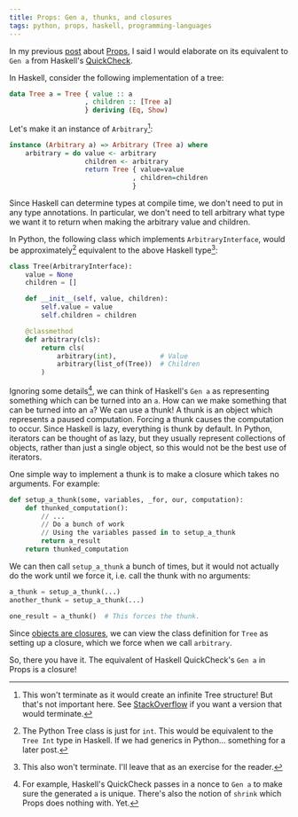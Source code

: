 ```yaml
---
title: Props: Gen a, thunks, and closures
tags: python, props, haskell, programming-languages
---
```


In my previous [post](/posts/2014-02-17-props-now-on-pypi.html) about [Props](https://pypi.python.org/pypi/props/), I said I would elaborate on its equivalent to `Gen a` from Haskell's [QuickCheck](https://en.wikipedia.org/wiki/QuickCheck).

In Haskell, consider the following implementation of a tree:

~~~ Haskell
data Tree a = Tree { value :: a
                   , children :: [Tree a]
                   } deriving (Eq, Show)
~~~

Let's make it an instance of `Arbitrary`[^1]:

~~~ Haskell
instance (Arbitrary a) => Arbitrary (Tree a) where
    arbitrary = do value <- arbitrary
                   children <- arbitrary
                   return Tree { value=value
                               , children=children
                               }
~~~

[^1]: This won't terminate as it would create an infinite Tree structure! But that's not important here. See [StackOverflow](http://stackoverflow.com/questions/15959357/quickcheck-arbitrary-instances-of-nested-data-structures-that-generate-balanced) if you want a version that would terminate.

Since Haskell can determine types at compile time, we don't need to put in any type annotations. In particular, we don't need to tell arbitrary what type we want it to return when making the arbitrary value and children.

In Python, the following class which implements `ArbitraryInterface`, would be approximately[^2] equivalent to the above Haskell type[^3]:

~~~ Python
class Tree(ArbitraryInterface):
    value = None
    children = []

    def __init__(self, value, children):
        self.value = value
        self.children = children

    @classmethod
    def arbitrary(cls):
        return cls(
            arbitrary(int),           # Value
            arbitrary(list_of(Tree))  # Children
        )
~~~

[^2]: The Python Tree class is just for `int`. This would be equivalent to the `Tree Int` type in Haskell. If we had generics in Python... something for a later post.

[^3]: This also won't terminate. I'll leave that as an exercise for the reader.

Ignoring some details[^4], we can think of Haskell's `Gen a` as representing something which can be turned into an `a`. How can we make something that can be turned into an `a`? We can use a thunk! A thunk is an object which represents a paused computation. Forcing a thunk causes the computation to occur. Since Haskell is lazy, everything is thunk by default. In Python, iterators can be thought of as lazy, but they usually represent collections of objects, rather than just a single object, so this would not be the best use of iterators.

[^4]: For example, Haskell's QuickCheck passes in a nonce to `Gen a` to make sure the generated `a` is unique. There's also the notion of `shrink` which Props does nothing with. Yet.

One simple way to implement a thunk is to make a closure which takes no arguments. For example:

~~~ Python
def setup_a_thunk(some, variables, _for, our, computation):
    def thunked_computation():
        // ...
        // Do a bunch of work
        // Using the variables passed in to setup_a_thunk
        return a_result
    return thunked_computation
~~~

We can then call `setup_a_thunk` a bunch of times, but it would not actually do the work until we force it, i.e. call the thunk with no arguments:

~~~ Python
a_thunk = setup_a_thunk(...)
another_thunk = setup_a_thunk(...)

one_result = a_thunk()  # This forces the thunk.
~~~

Since [objects are closures](http://c2.com/cgi/wiki?ClosuresAndObjectsAreEquivalent), we can view the class definition for `Tree` as setting up a closure, which we force when we call `arbitrary`.

So, there you have it. The equivalent of Haskell QuickCheck's `Gen a` in Props is a closure!
